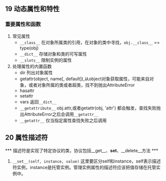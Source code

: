 ## 19 动态属性和特性
### 重要属性和函数
1. 常见属性
   - ```__class__``` 在对象所属类的引用，在对象的类中寻找，```obj.__class__```  == type(obj)
   -  ```__dict__``` 存储对象和类的可写属性
   -  ```__slots__``` 限制实例的属性
2. 处理属性的内置函数
   - dir 列出对象属性
   - getattr(object, name[, default]),从object对象获取属性，可能来自对象，或者对象所属的类或者超类，找不到抛出AttributeError
   - hasattr
   - setattr
   - vars 返回```__dict__```
   - ```__getattribute__``` obj.attr,或者getattr(obj, 'attr') 都会触发，查找失败抛出AttributeError之后会调用```__getattr__```
   - ```__getattr__``` 仅当指定属性查找失败之后调用
## 20 属性描述符
*** 描述符是实现了特定协议的类，协议包括__get__、__set__、__delete__方法 ***
1. ```__set__(self, instance, value)``` 这里要区分self和instance，self表示描述符实例，instance是托管实例。管理实例属性的描述符应该把值存储在托管实例中。